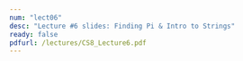 ```yaml
---
num: "lect06"
desc: "Lecture #6 slides: Finding Pi & Intro to Strings"
ready: false
pdfurl: /lectures/CS8_Lecture6.pdf
---
```


